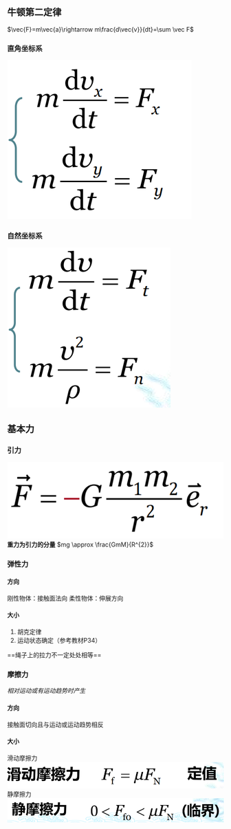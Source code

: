 
## 牛顿第二定律
$\vec{F}=m\vec{a}\rightarrow m\frac{d\vec{v}}{dt}=\sum \vec
F$
### 直角坐标系
![](zhijiao.png)
### 自然坐标系
![](20230305211717.png)

## 基本力
### 引力
![](20230305211814.png)
**重力为引力的分量**
$mg \approx \frac{GmM}{R^{2}}$
### 弹性力
#### 方向
刚性物体：接触面法向
柔性物体：伸展方向
#### 大小
1. 胡克定律
2. 运动状态确定（参考教材P34）
   
==绳子上的拉力不一定处处相等==

### 摩擦力
*相对运动或有运动趋势时产生*
#### 方向
接触面切向且与运动或运动趋势相反
#### 大小
滑动摩擦力![](20230305212400.png)
静摩擦力
![](20230305212423.png)

